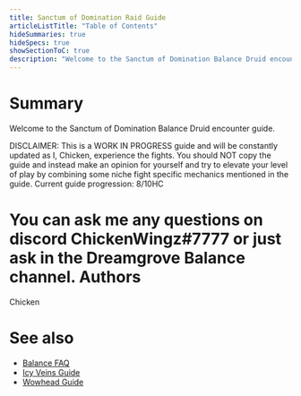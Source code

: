 ```yaml
---
title: Sanctum of Domination Raid Guide
articleListTitle: "Table of Contents"
hideSummaries: true
hideSpecs: true
showSectionToC: true
description: "Welcome to the Sanctum of Domination Balance Druid encounter guide."
---
```


Summary
===
Welcome to the Sanctum of Domination Balance Druid encounter guide.

DISCLAIMER: This is a WORK IN PROGRESS guide and will be constantly updated as I, Chicken, experience the fights. You should NOT copy the guide and instead make an opinion for yourself and try to elevate your level of play by combining some niche fight specific mechanics mentioned in the guide.
Current guide progression: 8/10HC

You can ask me any questions on discord ChickenWingz#7777 or just ask in the Dreamgrove Balance channel.
Authors
===
Chicken

See also
===
 - [Balance FAQ](/balance/2020-12-08-9.0_FAQ)
 - [Icy Veins Guide](https://www.icy-veins.com/wow/balance-druid-pve-dps-guide)
 - [Wowhead Guide](https://www.wowhead.com/balance-druid-guide)
